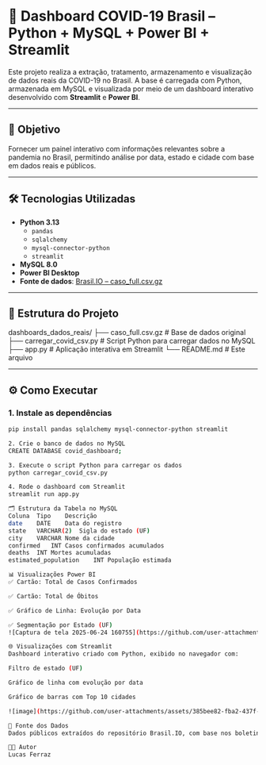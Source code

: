 # 🦠 Dashboard COVID-19 Brasil – Python + MySQL + Power BI + Streamlit

Este projeto realiza a extração, tratamento, armazenamento e visualização de dados reais da COVID-19 no Brasil. A base é carregada com Python, armazenada em MySQL e visualizada por meio de um dashboard interativo desenvolvido com **Streamlit** e **Power BI**.

---

## 🎯 Objetivo

Fornecer um painel interativo com informações relevantes sobre a pandemia no Brasil, permitindo análise por data, estado e cidade com base em dados reais e públicos.

---

## 🛠️ Tecnologias Utilizadas

- **Python 3.13**
  - `pandas`
  - `sqlalchemy`
  - `mysql-connector-python`
  - `streamlit`
- **MySQL 8.0**
- **Power BI Desktop**
- **Fonte de dados**: [Brasil.IO – caso_full.csv.gz](https://data.brasil.io/dataset/covid19/caso_full.csv.gz)

---

## 📁 Estrutura do Projeto

dashboards_dados_reais/
├── caso_full.csv.gz # Base de dados original
├── carregar_covid_csv.py # Script Python para carregar dados no MySQL
├── app.py # Aplicação interativa em Streamlit
└── README.md # Este arquivo

---

## ⚙️ Como Executar

### 1. Instale as dependências
```bash
pip install pandas sqlalchemy mysql-connector-python streamlit

2. Crie o banco de dados no MySQL
CREATE DATABASE covid_dashboard;

3. Execute o script Python para carregar os dados
python carregar_covid_csv.py

4. Rode o dashboard com Streamlit
streamlit run app.py

🗂️ Estrutura da Tabela no MySQL
Coluna	Tipo	Descrição
date	DATE	Data do registro
state	VARCHAR(2)	Sigla do estado (UF)
city	VARCHAR	Nome da cidade
confirmed	INT	Casos confirmados acumulados
deaths	INT	Mortes acumuladas
estimated_population	INT	População estimada

📊 Visualizações Power BI
✅ Cartão: Total de Casos Confirmados

✅ Cartão: Total de Óbitos

✅ Gráfico de Linha: Evolução por Data

✅ Segmentação por Estado (UF)
![Captura de tela 2025-06-24 160755](https://github.com/user-attachments/assets/949b38c1-c137-41b4-b9f4-2a1610720b83)

🌐 Visualizações com Streamlit
Dashboard interativo criado com Python, exibido no navegador com:

Filtro de estado (UF)

Gráfico de linha com evolução por data

Gráfico de barras com Top 10 cidades

![image](https://github.com/user-attachments/assets/385bee82-fba2-437f-b2c5-822090e56a24)

📌 Fonte dos Dados
Dados públicos extraídos do repositório Brasil.IO, com base nos boletins das Secretarias Estaduais de Saúde.

👨‍💻 Autor
Lucas Ferraz
